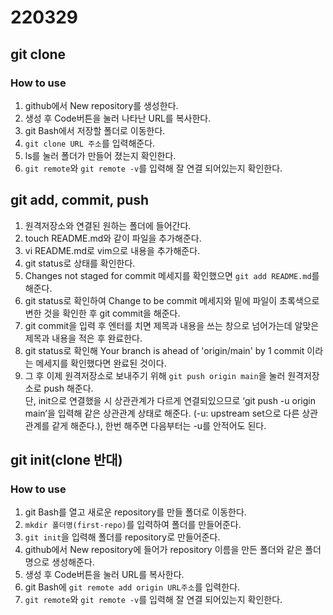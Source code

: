 # 220329

## git clone

### How to use

1. github에서 New repository를 생성한다.
2. 생성 후 Code버튼을 눌러 나타난 URL를 복사한다.
3. git Bash에서 저장할 폴더로 이동한다.
4. `git clone URL 주소`를 입력해준다.
5. ls를 눌러 폴더가 만들어 졌는지 확인한다.
6. `git remote`와 `git remote -v`를 입력해 잘 연결 되어있는지 확인한다.

## git add, commit, push

1. 원격저장소와 연결된 원하는 폴더에 들어간다.
2. touch README.md와 같이 파일을 추가해준다.
3. vi README.md로 vim으로 내용을 추가해준다.
4. git status로 상태를 확인한다.
5. Changes not staged for commit 메세지를 확인했으면 `git add README.md`를 해준다.
6. git status로 확인하여 Change to be commit 메세지와 밑에 파일이 초록색으로 변한 것을 확인한 후 git commit을 해준다.
7. git commit을 입력 후 엔터를 치면 제목과 내용을 쓰는 창으로 넘어가는데 알맞은 제목과 내용을 적은 후 완료한다.
8. git status로 확인해 Your branch is ahead of 'origin/main' by 1 commit 이라는 메세지를 확인했다면 완료된 것이다.
9. 그 후 이제 원격저장소로 보내주기 위해 `git push origin main`을 눌러 원격저장소로 push 해준다.  
단, init으로 연결했을 시 상관관계가 다르게 연결되있으므로 ‘git push -u origin main’을 입력해 같은 상관관계 상태로 해준다. (-u: upstream set으로 다른 상관관계를 같게 해준다.), 한번 해주면 다음부터는 -u를 안적어도 된다.

## git init(clone 반대)

### How to use

1. git Bash를 열고 새로운 repository를 만들 폴더로 이동한다.
2. `mkdir 폴더명(first-repo)`를 입력하여 폴더를 만들어준다.
3. `git init`을 입력해 폴더를 repository로 만들어준다.
4. github에서 New repository에 들어가 repository 이름을 만든 폴더와 같은 폴더명으로 생성해준다.
5. 생성 후 Code버튼을 눌러 URL를 복사한다.
6. git Bash에 `git remote add origin URL주소`를 입력한다.
7. `git remote`와 `git remote -v`를 입력해 잘 연결 되어있는지 확인한다.
